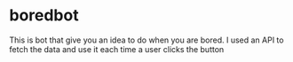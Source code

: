 # boredbot
This is bot that give you an idea to do when you are bored. 
I used an API to fetch the data and use it each time a user clicks the button
